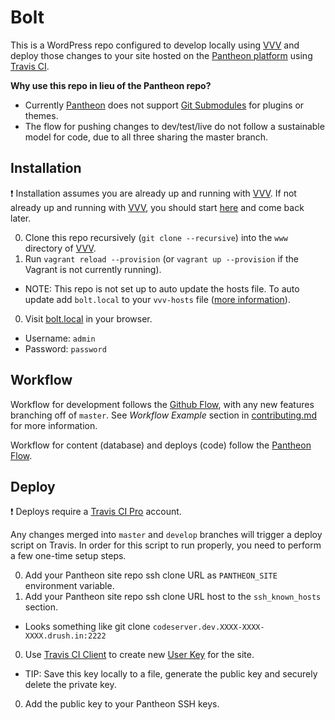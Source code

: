 # Bolt

This is a WordPress repo configured to develop locally using [VVV][1] and deploy those changes to your site hosted on the [Pantheon platform][3] using [Travis CI][8].

__Why use this repo in lieu of the Pantheon repo?__
* Currently [Pantheon][3] does not support [Git Submodules][4] for plugins or themes.
* The flow for pushing changes to dev/test/live do not follow a sustainable model for code, due to all three sharing the master branch.

## Installation

:exclamation: Installation assumes you are already up and running with [VVV][1]. If not already up and running with [VVV][1], you should start [here][2] and come back later.

0. Clone this repo recursively (`git clone --recursive`) into the `www` directory of [VVV][1].
0. Run `vagrant reload --provision` (or `vagrant up --provision` if the Vagrant is not currently running).
 * NOTE: This repo is not set up to auto update the hosts file. To auto update add `bolt.local` to your `vvv-hosts` file ([more information][7]).
0. Visit [bolt.local](http://bolt.local) in your browser.
 * Username: `admin`
 * Password: `password`

## Workflow

Workflow for development follows the [Github Flow][5], with any new features branching off of `master`. See _Workflow Example_ section in [contributing.md](contributing.md) for more information.

Workflow for content (database) and deploys (code) follow the [Pantheon Flow][6].

## Deploy

:exclamation: Deploys require a [Travis CI Pro][9] account.

Any changes merged into `master` and `develop` branches will trigger a deploy script on Travis. In order for this script to run properly, you need to perform a few one-time setup steps.

0. Add your Pantheon site repo ssh clone URL as `PANTHEON_SITE` environment variable.
0. Add your Pantheon site repo ssh clone URL host to the `ssh_known_hosts` section.
 * Looks something like git clone `codeserver.dev.XXXX-XXXX-XXXX.drush.in:2222`
0. Use [Travis CI Client][10] to create new [User Key][11] for the site.
 * TIP: Save this key locally to a file, generate the public key and securely delete the private key.
0. Add the public key to your Pantheon SSH keys.

[1]: https://github.com/Varying-Vagrant-Vagrants/VVV
[2]: https://github.com/Varying-Vagrant-Vagrants/VVV#the-first-vagrant-up
[3]: https://www.getpantheon.com
[4]: https://git-scm.com/book/en/v2/Git-Tools-Submodules
[5]: https://guides.github.com/introduction/flow/
[6]: https://pantheon.io/docs/pantheon-workflow/
[7]: https://github.com/Varying-Vagrant-Vagrants/VVV/wiki/Auto-site-Setup#the-domains-for-your-site
[8]: http://travis-ci.org
[9]: http://travis-ci.com
[10]: https://github.com/travis-ci/travis.rb
[11]: https://docs.travis-ci.com/user/private-dependencies/#User-Key
